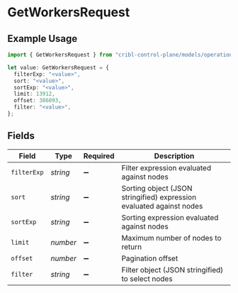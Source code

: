 # GetWorkersRequest

## Example Usage

```typescript
import { GetWorkersRequest } from "cribl-control-plane/models/operations";

let value: GetWorkersRequest = {
  filterExp: "<value>",
  sort: "<value>",
  sortExp: "<value>",
  limit: 13912,
  offset: 386093,
  filter: "<value>",
};
```

## Fields

| Field                                                                | Type                                                                 | Required                                                             | Description                                                          |
| -------------------------------------------------------------------- | -------------------------------------------------------------------- | -------------------------------------------------------------------- | -------------------------------------------------------------------- |
| `filterExp`                                                          | *string*                                                             | :heavy_minus_sign:                                                   | Filter expression evaluated against nodes                            |
| `sort`                                                               | *string*                                                             | :heavy_minus_sign:                                                   | Sorting object (JSON stringified) expression evaluated against nodes |
| `sortExp`                                                            | *string*                                                             | :heavy_minus_sign:                                                   | Sorting expression evaluated against nodes                           |
| `limit`                                                              | *number*                                                             | :heavy_minus_sign:                                                   | Maximum number of nodes to return                                    |
| `offset`                                                             | *number*                                                             | :heavy_minus_sign:                                                   | Pagination offset                                                    |
| `filter`                                                             | *string*                                                             | :heavy_minus_sign:                                                   | Filter object (JSON stringified) to select nodes                     |